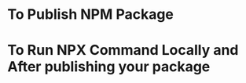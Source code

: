 # To Publish NPM Package

 <!--
* npm login
* npm publish --access=public
-->

# To Run NPX Command Locally and After publishing your package

 <!-- To Test it Locally 
 * npm i -g
 * anywhere in terminal npx subtract
-->

 <!--  To Test it after publishing at NPM
 * npx @waqas_nazir/substract_number_package 5 2 (anywhere in terminal)
-->
